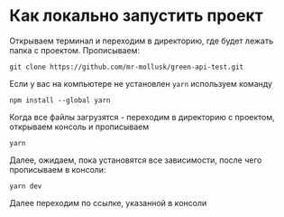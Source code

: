 # Как локально запустить проект

Открываем терминал и переходим в директорию, где будет лежать папка с проектом. Прописываем:

```
git clone https://github.com/mr-mollusk/green-api-test.git
```

Если у вас на компьютере не установлен `yarn` используем команду

```
npm install --global yarn
```

Когда все файлы загрузятся - переходим в директорию с проектом, открываем консоль и прописываем

```
yarn
```

Далее, ожидаем, пока установятся все зависимости, после чего прописываем в консоли:

```
yarn dev
```

Далее переходим по ссылке, указанной в консоли
